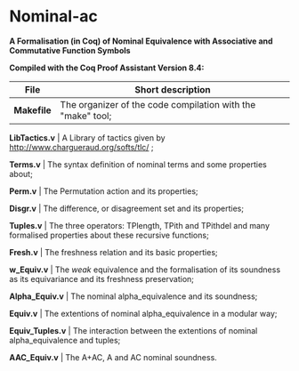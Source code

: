 # Nominal-ac 

**A Formalisation (in Coq) of Nominal Equivalence with Associative and Commutative Function Symbols**

**Compiled with the Coq Proof Assistant Version 8.4:**

**File** | Short description
------------ | -------------
**Makefile**        | The organizer of the code compilation with the "make" tool;

**LibTactics.v**    | A Library of tactics given by http://www.chargueraud.org/softs/tlc/ ;

**Terms.v**         | The syntax definition of nominal terms and some properties about;

**Perm.v**          | The Permutation action and its properties;

**Disgr.v**         | The difference, or disagreement set and its properties;

**Tuples.v**        | The three operators: TPlength, TPith and TPithdel and 
                      many formalised properties about these recursive functions;

**Fresh.v**         | The freshness relation and its basic properties;

**w_Equiv.v**       | The *weak* equivalence and the formalisation of its soundness 
                      as its equivariance and its freshness preservation;

**Alpha_Equiv.v**   | The nominal alpha_equivalence and its soundness;

**Equiv.v**         | The extentions of nominal alpha_equivalence in a modular way;

**Equiv_Tuples.v**  | The interaction between the extentions of nominal alpha_equivalence and tuples;

**AAC_Equiv.v**     | The A+AC, A and AC nominal soundness.
